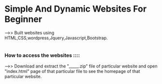 
# Simple And Dynamic Websites For Beginner

-->> Built websites using HTML,CSS,wordpress,Jquery,Javascript,Bootstrap.
#
### How to access the websites ::::
-->> Download and extract the "_____.zip" file of particular website and open "index.html" page of that particular file to see the homepage of that particular website.
#
